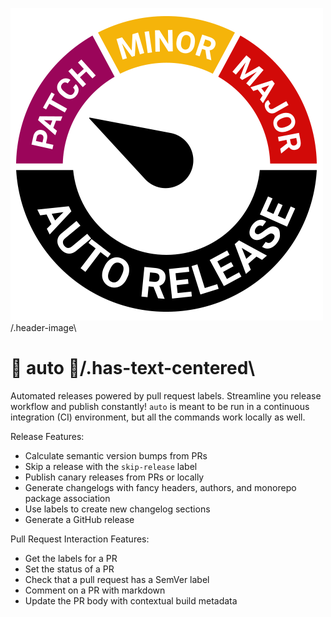 ![Markdown](../images/auto.gif)/.header-image\

# :rocket: auto :rocket:/.has-text-centered\

Automated releases powered by pull request labels. Streamline you release workflow and publish constantly! `auto` is meant to be run in a continuous integration (CI) environment, but all the commands work locally as well.

Release Features:

- Calculate semantic version bumps from PRs
- Skip a release with the `skip-release` label
- Publish canary releases from PRs or locally
- Generate changelogs with fancy headers, authors, and monorepo package association
- Use labels to create new changelog sections
- Generate a GitHub release

Pull Request Interaction Features:

- Get the labels for a PR
- Set the status of a PR
- Check that a pull request has a SemVer label
- Comment on a PR with markdown
- Update the PR body with contextual build metadata
